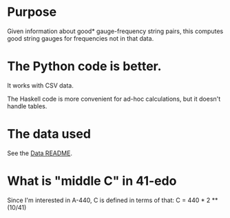 # Purpose

Given information about good* gauge-frequency string pairs,
this computes good string gauges for frequencies not in that data.

# The Python code is better.

It works with CSV data.

The Haskell code is more convenient for ad-hoc calculations,
but it doesn't handle tables.

# The data used

See the [Data README](data/README.md).

# What is "middle C" in 41-edo

Since I'm interested in A-440,
C is defined in terms of that:
C = 440 * 2 ** (10/41)
